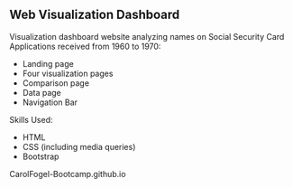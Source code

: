 ## Web Visualization Dashboard
Visualization dashboard website analyzing names on Social Security Card Applications received from 1960 to 1970:
* Landing page
*	Four visualization pages
*	Comparison page
*	Data page
*	Navigation Bar

Skills Used:
*	HTML
*	CSS (including media queries)
*	Bootstrap

CarolFogel-Bootcamp.github.io
